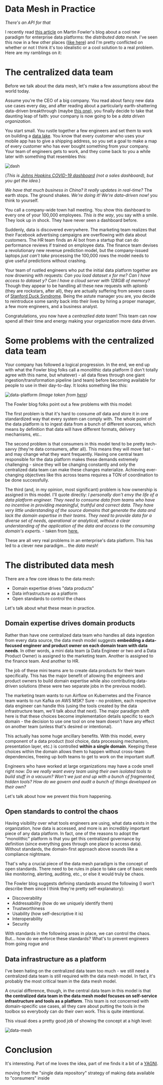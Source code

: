 # Data Mesh in Practice

*There's an API for that*

I recently read [this article](https://martinfowler.com/articles/data-monolith-to-mesh.html) on Martin Fowler's blog about a cool new paradigm for enterprise data platforms: the *distributed data mesh*. I've seen this now in a few other places ([like here](https://towardsdatascience.com/data-mesh-2-0-daad4f8ec910)) and I'm pretty conflicted on whether or not I think it's too idealistic or a cool solution to a real problem. Here are my ramblings on it:

# The centralized data team

Before we talk about the data mesh, let's make a few assumptions about the world today.

Assume you're the CEO of a big company. You read about fancy new data use cases every day, and after reading about a particularly earth-shattering data-driven breakthrough (maybe [this one](https://www.vox.com/future-perfect/22045713/ai-artificial-intelligence-deepmind-protein-folding)), you finally decide to take that daunting leap of faith: your company is now going to be a *data driven organization*.

You start small. You rustle together a few engineers and set them to work on building a [data lake](https://searchaws.techtarget.com/definition/data-lake#:~:text=A%20data%20lake%20is%20a,flat%20architecture%20to%20store%20data.). You know that every customer who uses your mobile app has to give a shipping address, so you set a goal to make a map of every customer who has ever bought something from your company. Your team of engineers gets to work, and they come back to you a while later with something that resembles this:

![dash](https://systems.jhu.edu/wp-content/uploads/2020/03/nCoV-map-Mar1320-768x385.png)

(*This is [Johns Hopkins COVID-19 dashboard](https://coronavirus.jhu.edu/map.html) (not a sales dashboard), but you get the idea.*)

*We have that much business in China? It really updates in real-time?* The earth stops. The ground shakes. *We're doing it! We're data-driven now!* you think to yourself.

You call a company-wide town hall meeting. You show this dashboard to every one of your 100,000 employees. *This is the way*, you say with a smile. They look up in shock. They have never seen a dashboard before.

Suddenly, data is discovered everywhere. The marketing team realizes that their Facebook advertising campaigns are overflowing with data about customers. The HR team finds an AI bot from a startup that can do performance reviews if trained on employee data. The finance team devises a revolutionary new revenue prediction model, but the company-issued laptops *just can't take* processing the 100,000 rows the model needs to give useful predictions without crashing.

Your team of rustled engineers who put the initial data platform together are now drowning with requests: *Can you load dataset x for me? Can I have access to dataset y? Can I have a cloud server with 128GiB of memory?* Though they appear to be handling all these new requests with aplomb (they are rockstars, after all), they are actually suffering from severe cases of [Stanford Duck Syndrome](https://www.kqed.org/perspectives/201601138907/duck-syndrome#:~:text=At%20Stanford%20the%20term%20%E2%80%9CDuck,image%20of%20relaxed%20California%20chill.&text=Duck%20syndrome%20is%20a%20disease,effortless%20to%20the%20outside%20world.). Being the astute manager you are, you decide to reintroduce some sanity back into their lives by hiring a proper manager, a few more engineers, and a business analyst.

Congratulations, you now have a *centrazlied data team*! This team can now spend all their time and energy making your organization more data driven.

# Some problems with the centralized data team

Your company has followed a logical progression. In the end, we end up with what the Fowler blog folks call a monolithic data platform (I don't totally agree with this name, but whatever) - all data flows through one giant ingestion/transformation pipeline (and team) before becoming available for people to use in their day-to-day. It looks something like this:

![data-platform](https://martinfowler.com/articles/data-monolith-to-mesh/big-data-platform.png)
*(Image taken from [here](https://martinfowler.com/articles/data-monolith-to-mesh.html))*

The Fowler blog folks point out a few problems with this model:

The first problem is that it's hard to consume *all* data and store it in one standardized way that every system can comply with. The whole point of the data platform is to ingest data from a bunch of different sources, which means by definition that data will have different formats, delivery mechanisms, etc..

The second problem is that consumers in this model tend to be pretty tech-savvy (they're data consumers, after all). This means they will move fast - and may change what they want frequently. Having one central team responsible for the data platform makes these demands extremely challenging - since they will be changing constantly and only the centralized data team can make these changes materialize. Achieving ever-changing objectives like this across teams requires a TON of coordination to be done successfully.

The third (and, in my opinion, most significant) problem is how ownership is assigned in this model. I'll quote directly: *I personally don't envy the life of a data platform engineer. They need to consume data from teams who have no incentive in providing meaningful, truthful and correct data. They have very little understanding of the source domains that generate the data and lack the domain expertise in their teams. They need to provide data for a diverse set of needs, operational or analytical, without a clear understanding of the application of the data and access to the consuming domain's experts.* - taken from [here.](https://martinfowler.com/articles/data-monolith-to-mesh.html#SiloedAndHyper-specializedOwnership)

These are all very real problems in an enterprise's data platform. This has led to a clever new paradigm... the *data mesh*!

# The distributed data mesh

There are a few core ideas to the data mesh:
- Domain expertise drives "data products"
- Data infrastructure as a platform
- Open standards to control the chaos

Let's talk about what these mean in practice.

## Domain expertise drives domain products

Rather than have one centralized data team who handles all data ingestion from every data source, the data mesh model suggests **embedding a data-focused engineer and product owner on each domain team with data needs**. In other words, a mini data team (a Data Engineer or two and a Data Product Owner) is assigned to the marketing team. Another is assigned to the finance team. And another to HR.

The job of these mini teams are to create data products for their team specifically. This has the major benefit of allowing the engineers and product owners to build domain expertise while also contributing data-driven solutions (these were two separate jobs in the previous model).

The marketing team wants to run Airflow on Kubernetes and the Finance team wants to run Kafka on AWS MSK? Sure - no problem, each respective data engineer can handle this (using the tools created by the data infrastructure team, we'll talk about that next). The major paradigm shift here is that these choices become implementation details specific to each domain - the decision to use one tool on one team doesn't have any effect on another team (unless that's desired or intentional).

This actually has some huge ancillary benefits. With this model, every component of a data product (tool choice, data processing mechanism, presentation layer, etc.) is controlled **within a single domain**. Keeping these choices within the domain allows them to happen without cross-team dependencies, freeing up both teams to get to work on the important stuff.

Engineers who have worked at large organizations may have a code smell right now: *Do we really want every team using their own isolated tools to build stuff in a vacuum? Won't we just end up with a bunch of fragmented, hidden tools? How do we govern and audit a bunch of things developed on their own?*

Let's talk about how we prevent this from happening.

## Open standards to control the chaos

Having visibility over what tools engineers are using, what data exists in the organization, how data is accessed, and more is an incredibly important piece of any data platform. In fact, one of the reasons to adopt the "monolithic" platform is that you get this centralized governance by definition (since everything goes through one place to access data). Without standards, the domain-first approach above sounds like a compliance nightmare.

That's why a crucial piece of the data mesh paradigm is the concept of open standards. There need to be rules in place to take care of basic needs like monitoring, alerting, auditing, etc., or else it would truly be chaos.

The Fowler blog suggests defining standards around the following (I won't describe them since I think they're pretty self-explanatory):
- Discoverability
- Addressability (how do we uniquely identify them)
- Trustworthiness
- Usability (how self-descriptive it is)
- Interoperability
- Security

With standards in the following areas in place, we can control the chaos. But... how do we enforce these standards? What's to prevent engineers from going rogue and

## Data infrastructure as a platform

I've been hating on the centralized data team too much - we still need a centralized data team is still required with the data mesh model. In fact, it's probably the most critical team in the data mesh model.

A crucial difference, though, in the central data team in this model is that **the centralized data team in the data mesh model focuses on self-service infrastructure and tools as a platform**. This team is not concerned with domain-specific use cases, all they care about putting the tools in the toolbox so everybody can do their own work. This is quite intentional.



This visual does a pretty good job of showing the concept at a high level:

![data-mesh](https://martinfowler.com/articles/data-monolith-to-mesh/data-mesh.png)

# Conclusion

It's interesting. Part of me loves the idea, part of me finds it a bit of a [YAGNI](https://martinfowler.com/bliki/Yagni.html).

moving from the "single data repository" strategy of making data available to "consumers" inside
